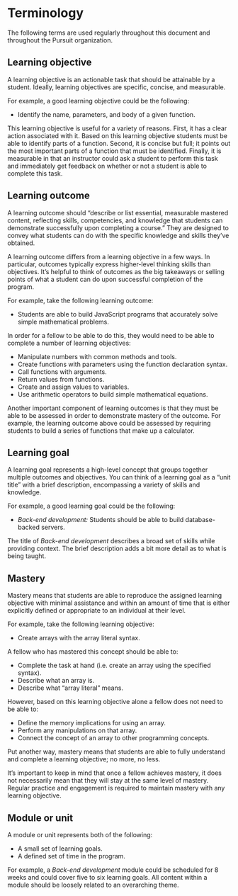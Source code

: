 # Terminology

The following terms are used regularly throughout this document and throughout the Pursuit organization.

## Learning objective

A learning objective is an actionable task that should be attainable by a student. Ideally, learning objectives are specific, concise, and measurable.

For example, a good learning objective could be the following:

- Identify the name, parameters, and body of a given function.

This learning objective is useful for a variety of reasons. First, it has a clear action associated with it. Based on this learning objective students must be able to identify parts of a function. Second, it is concise but full; it points out the most important parts of a function that must be identified.
Finally, it is measurable in that an instructor could ask a student to perform this task and immediately get feedback on whether or not a student is able to complete this task.

## Learning outcome

A learning outcome should “describe or list essential, measurable mastered content, reflecting skills, competencies, and knowledge that students can demonstrate successfully upon completing a course.” They are designed to convey what students can do with the specific knowledge and skills they’ve obtained.

A learning outcome differs from a learning objective in a few ways. In particular, outcomes typically express higher-level thinking skills than objectives. It’s helpful to think of outcomes as the big takeaways or selling points of what a student can do upon successful completion of the program.

For example, take the following learning outcome:

- Students are able to build JavaScript programs that accurately solve simple mathematical problems.

In order for a fellow to be able to do this, they would need to be able to complete a number of learning objectives:

- Manipulate numbers with common methods and tools.
- Create functions with parameters using the function declaration syntax.
- Call functions with arguments.
- Return values from functions.
- Create and assign values to variables.
- Use arithmetic operators to build simple mathematical equations.

Another important component of learning outcomes is that they must be able to be assessed in order to demonstrate mastery of the outcome. For example, the learning outcome above could be assessed by requiring students to build a series of functions that make up a calculator.

## Learning goal

A learning goal represents a high-level concept that groups together multiple outcomes and objectives. You can think of a learning goal as a “unit title” with a brief description, encompassing a variety of skills and knowledge.

For example, a good learning goal could be the following:

- _Back-end development:_ Students should be able to build database-backed servers.

The title of _Back-end development_ describes a broad set of skills while providing context. The brief description adds a bit more detail as to what  is being taught.

## Mastery

Mastery means that students are able to reproduce the assigned learning objective with minimal assistance and within an amount of time that is either explicitly defined or appropriate to an individual at their level.

For example, take the following learning objective:

- Create arrays with the array literal syntax.

A fellow who has mastered this concept should be able to:

- Complete the task at hand (i.e. create an array using the specified syntax).
- Describe what an array is.
- Describe what “array literal” means.

However, based on this learning objective alone a fellow does not need to be able to:

- Define the memory implications for using an array.
- Perform any manipulations on that array.
- Connect the concept of an array to other programming concepts.

Put another way, mastery means that students are able to fully understand and complete a learning objective; no more, no less.

It’s important to keep in mind that once a fellow achieves mastery, it does not necessarily mean that they will stay at the same level of mastery. Regular practice and engagement is required to maintain mastery with any learning objective.

## Module or unit

A module or unit represents both of the following:

- A small set of learning goals.
- A defined set of time in the program.

For example, a _Back-end development_ module could be scheduled for 8 weeks and could cover five to six learning goals. All content within a module should be loosely related to an overarching theme.